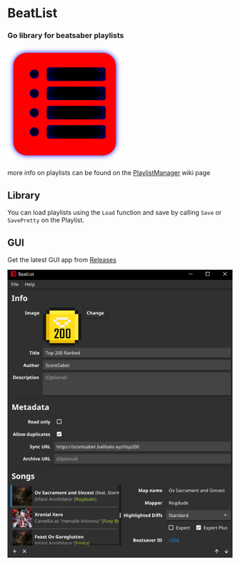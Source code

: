 # BeatList
### Go library for beatsaber playlists
<img alt="image" height="256" src="./Icon.png" width="256"/>

more info on playlists can be found on the [PlaylistManager](https://github.com/rithik-b/PlaylistManager/wiki) wiki page

## Library
You can load playlists using the `Load` function and save by calling `Save` or `SavePretty` on the Playlist.

## GUI
Get the latest GUI app from [Releases](/releases/latest)



[comment]: <> (##Examples)

![Example with list](./assets/top200rankedExample.png)